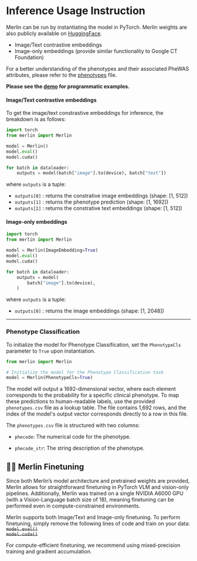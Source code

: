 # Inference Usage Instruction

Merlin can be run by instantiating the model in PyTorch. Merlin weights are also publicly available on [HuggingFace](https://huggingface.co/stanfordmimi/Merlin).

- Image/Text contrastive embeddings
- Image-only embeddings (provide similar functionality to Google CT Foundation)

For a better understanding of the phenotypes and their associated PheWAS attributes, please refer to the [phenotypes](phenotypes.csv) file.

**Please see the [demo](demo.py) for programmatic examples.**

#### Image/Text contrastive embeddings

To get the image/text constrastive embeddings for inference, the breakdown is as follows:

```python
import torch
from merlin import Merlin

model = Merlin()
model.eval()
model.cuda()

for batch in dataloader:
    outputs = model(batch["image"].to(device), batch["text"])
```

where `outputs` is a tuple:

- `outputs[0]` : returns the constrative image embeddings (shape: \[1, 512\])
- `outputs[1]` : returns the phenotype prediction (shape: \[1, 1692\])
- `outputs[2]` : returns the constrative text embeddings (shape: \[1, 512\])

#### Image-only embeddings

```python
import torch
from merlin import Merlin

model = Merlin(ImageEmbedding=True)
model.eval()
model.cuda()

for batch in dataloader:
    outputs = model(
        batch["image"].to(device),
    )
```

where `outputs` is a tuple:

- `outputs[0]` : returns the image embeddings (shape: \[1, 2048\])

______________________________________________________________________

### Phenotype Classification

To initialize the model for Phenotype Classification, set the `PhenotypeCls` parameter to `True` upon instantiation.

```python
from merlin import Merlin

# Initialize the model for the Phenotype Classification task
model = Merlin(PhenotypeCls=True)
```

The model will output a 1692-dimensional vector, where each element corresponds to the probability for a specific clinical phenotype. To map these predictions to human-readable labels, use the provided `phenotypes.csv` file as a lookup table. The file contains 1,692 rows, and the index of the model's output vector corresponds directly to a row in this file.

The `phenotypes.csv` file is structured with two columns:

- `phecode`: The numerical code for the phenotype.

- `phecode_str`: The string description of the phenotype.

## 👨‍💻 Merlin Finetuning

Since both Merlin’s model architecture and pretrained weights are provided, Merlin allows for straightforward finetuning in PyTorch VLM and vision-only pipelines. Additionally, Merlin was trained on a single NVIDIA A6000 GPU (with a Vision-Language batch size of 18), meaning finetuning can be performed even in compute-constrained environments.

Merlin supports both Image/Text and Image-only finetuning. To perform finetuning, simply remove the following lines of code and train on your data:
~~`model.eval()`~~\
~~`model.cuda()`~~

For compute-efficient finetuning, we recommend using mixed-precision training and gradient accumulation.
